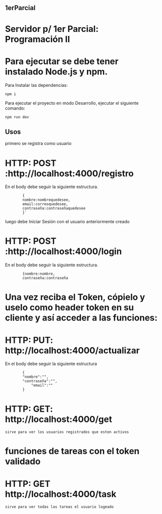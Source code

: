 ## 1erParcial

#  Servidor p/ 1er Parcial: Programación II

# Para ejecutar se debe tener instalado Node.js y npm.

Para Instalar las dependencias:

`npm i`

Para ejecutar el proyecto en modo Desarrollo, ejecutar el siguiente comando:

`npm run dev`

## Usos 

primero se registra como usuario

# HTTP: POST :http://localhost:4000/registro
En el body debe seguir la siguiente estructura. 

			{
			nombre:nombrequedesee,
			email:correoquedesee,
			contraseña:contraseñaquedesee
			}`
			
luego debe Iniciar Sesión  con el usuario anteriormente creado

 # HTTP: POST :http://localhost:4000/login
En el body debe seguir la siguiente estructura.
		
			{nombre:nombre,
			contraseña:contraseña
			

  
  # Una vez reciba el Token, cópielo y uselo como header token en su cliente y así acceder a las funciones:
  
  # HTTP: PUT: http://localhost:4000/actualizar
  En el body debe seguir la siguiente estructura 
   
 		 	{
			"nombre":"",
			"contraseña":"",
    			"email":""
			}
	
  
  # HTTP: GET: http://localhost:4000/get
  
  `sirve para ver los usuarios registrados que esten activos` 
  
  # funciones de tareas con el token validado 
  
  # HTTP: GET http://localhost:4000/task
  `sirve para ver todas las tareas el usuario logeado`
  
  
  
